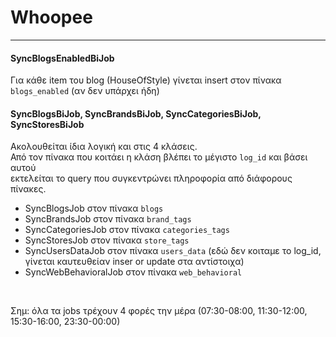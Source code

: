 # Whoopee
<hr>

#### SyncBlogsEnabledBiJob
Για κάθε item του blog (HouseOfStyle) γίνεται insert στον πίνακα `blogs_enabled` (αν δεν υπάρχει ήδη)

#### SyncBlogsBiJob, SyncBrandsBiJob, SyncCategoriesBiJob, SyncStoresBiJob
Ακολουθείται ίδια λογική και στις 4 κλάσεις.<br> 
Από τον πίνακα που κοιτάει η κλάση βλέπει το μέγιστο `log_id` και βάσει αυτού <br>εκτελείται το query που συγκεντρώνει πληροφορία από διάφορους πίνακες.
- SyncBlogsJob στον πίνακα `blogs`
- SyncBrandsJob στον πίνακα `brand_tags`
- SyncCategoriesJob στον πίνακα `categories_tags`
- SyncStoresJob στον πίνακα `store_tags`
- SyncUsersDataJob στον πίνακα `users_data` (εδώ δεν κοιταμε το log_id, γίνεται καυτευθείαν inser or update στα αντίστοιχα)
- SyncWebBehavioralJob στον πίνακα `web_behavioral`

<br> 

Σημ: όλα τα jobs τρέχουν 4 φορές την μέρα (07:30-08:00,  11:30-12:00,  15:30-16:00,  23:30-00:00)
